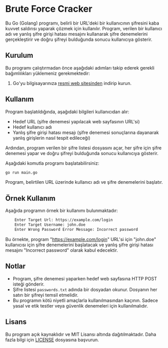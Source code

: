 # Brute Force Cracker

Bu Go (Golang) programı, belirli bir URL'deki bir kullanıcının şifresini kaba kuvvet saldırısı yaparak çözmek için kullanılır. Program, verilen bir kullanıcı adı ve yanlış şifre girişi hatası mesajını kullanarak şifre denemelerini gerçekleştirir ve doğru şifreyi bulduğunda sonucu kullanıcıya gösterir.

## Kurulum

Bu programı çalıştırmadan önce aşağıdaki adımları takip ederek gerekli bağımlılıkları yüklemeniz gerekmektedir:

1. Go'yu bilgisayarınıza [resmi web sitesinden](https://golang.org/dl/) indirip kurun.

## Kullanım

Program başlatıldığında, aşağıdaki bilgileri kullanıcıdan alır:

- Hedef URL (şifre denemesi yapılacak web sayfasının URL'si)
- Hedef kullanıcı adı
- Yanlış şifre girişi hatası mesajı (şifre denemesi sonuçlarına dayanarak yanlış girişlerin nasıl tespit edileceği)

Ardından, program verilen bir şifre listesi dosyasını açar, her şifre için şifre denemesi yapar ve doğru şifreyi bulduğunda sonucu kullanıcıya gösterir.

Aşağıdaki komutla programı başlatabilirsiniz:

```bash
go run main.go
```

Program, belirtilen URL üzerinde kullanıcı adı ve şifre denemelerini başlatır.

## Örnek Kullanım

Aşağıda programın örnek bir kullanımı bulunmaktadır:

```bash
    Enter Target Url: https://example.com/login
    Enter Target Username: john.doe
    Enter Wrong Password Error Message: Incorrect password
```

Bu örnekte, program "https://example.com/login" URL'si için "john.doe" kullanıcısı için şifre denemelerini başlatacak ve yanlış şifre girişi hatası mesajını "Incorrect password" olarak kabul edecektir.

## Notlar

- Program, şifre denemesi yaparken hedef web sayfasına HTTP POST isteği gönderir.
- Şifre listesi `passwords.txt` adında bir dosyadan okunur. Dosyanın her satırı bir şifreyi temsil etmelidir.
- Bu programın kötü niyetli amaçlarla kullanılmasından kaçının. Sadece yasal ve etik testler veya güvenlik denemeleri için kullanılmalıdır.

## Lisans

Bu program açık kaynaklıdır ve MIT Lisansı altında dağıtılmaktadır. Daha fazla bilgi için [LICENSE](LICENSE) dosyasına başvurun.
